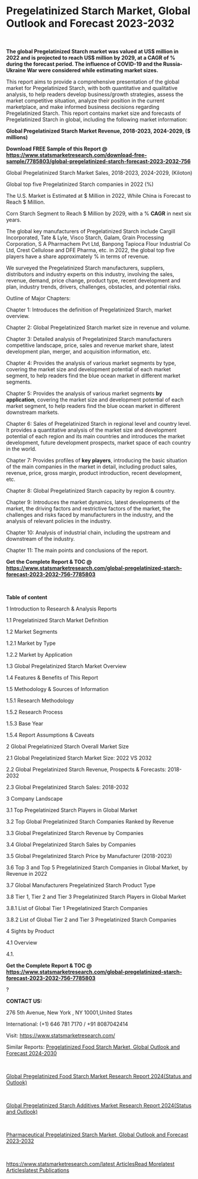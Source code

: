 <h1>Pregelatinized Starch Market, Global Outlook and Forecast 2023-2032</h1><br/><p><strong>The global Pregelatinized Starch market was valued at US$ million in 2022 and is projected to reach US$ million by 2029, at a <strong>CAGR</strong> of % during the forecast period. The influence of COVID-19 and the Russia-Ukraine War were considered while estimating market sizes.</strong></p>
 
 
 
 <p>This report aims to provide a comprehensive presentation of the global market for Pregelatinized Starch, with both quantitative and qualitative analysis, to help readers develop business/growth strategies, assess the market competitive situation, analyze their position in the current marketplace, and make informed business decisions regarding Pregelatinized Starch. This report contains market size and forecasts of Pregelatinized Starch in global, including the following market information:</p>
 
 
 
 <p><strong>Global Pregelatinized Starch Market Revenue, 2018-2023, 2024-2029, ($ millions)</strong></p>
 
 
 
 <p><strong>Download FREE Sample of this Report @ <a href="https://www.statsmarketresearch.com/download-free-sample/7785803/global-pregelatinized-starch-forecast-2023-2032-756">https://www.statsmarketresearch.com/download-free-sample/7785803/global-pregelatinized-starch-forecast-2023-2032-756</a></strong></p>
 
 
 
 <p>Global Pregelatinized Starch Market Sales, 2018-2023, 2024-2029, (Kiloton)</p>
 
 
 
 <p>Global top five Pregelatinized Starch companies in 2022 (%)</p>
 
 
 
 <p>The U.S. Market is Estimated at $ Million in 2022, While China is Forecast to Reach $ Million.</p>
 
 
 
 <p>Corn Starch Segment to Reach $ Million by 2029, with a % <strong>CAGR</strong> in next six years.</p>
 
 
 
 <p>The global key manufacturers of Pregelatinized Starch include Cargill Incorporated, Tate & Lyle, Visco Starch, Galam, Grain Processing Corporation, S A Pharmachem Pvt Ltd, Banpong Tapioca Flour Industrial Co Ltd, Crest Cellulose and DFE Pharma, etc. in 2022, the global top five players have a share approximately % in terms of revenue.</p>
 
 
 
 <p>We surveyed the Pregelatinized Starch manufacturers, suppliers, distributors and industry experts on this industry, involving the sales, revenue, demand, price change, product type, recent development and plan, industry trends, drivers, challenges, obstacles, and potential risks.</p>
 
 
 
 <p>Outline of Major Chapters:</p>
 
 
 
 <p>Chapter 1: Introduces the definition of Pregelatinized Starch, market overview.</p>
 
 
 
 <p>Chapter 2: Global Pregelatinized Starch market size in revenue and volume.</p>
 
 
 
 <p>Chapter 3: Detailed analysis of Pregelatinized Starch manufacturers competitive landscape, price, sales and revenue market share, latest development plan, merger, and acquisition information, etc.</p>
 
 
 
 <p>Chapter 4: Provides the analysis of various market segments by type, covering the market size and development potential of each market segment, to help readers find the blue ocean market in different market segments.</p>
 
 
 
 <p>Chapter 5: Provides the analysis of various market segments <strong>by application</strong>, covering the market size and development potential of each market segment, to help readers find the blue ocean market in different downstream markets.</p>
 
 
 
 <p>Chapter 6: Sales of Pregelatinized Starch in regional level and country level. It provides a quantitative analysis of the market size and development potential of each region and its main countries and introduces the market development, future development prospects, market space of each country in the world.</p>
 
 
 
 <p>Chapter 7: Provides profiles of <strong>key players</strong>, introducing the basic situation of the main companies in the market in detail, including product sales, revenue, price, gross margin, product introduction, recent development, etc.</p>
 
 
 
 <p>Chapter 8: Global Pregelatinized Starch capacity by region & country.</p>
 
 
 
 <p>Chapter 9: Introduces the market dynamics, latest developments of the market, the driving factors and restrictive factors of the market, the challenges and risks faced by manufacturers in the industry, and the analysis of relevant policies in the industry.</p>
 
 
 
 <p>Chapter 10: Analysis of industrial chain, including the upstream and downstream of the industry.</p>
 
 
 
 <p>Chapter 11: The main points and conclusions of the report.</p>
 
 
 
 <div><b>Get the Complete Report & TOC @ <a href="https://www.statsmarketresearch.com/global-pregelatinized-starch-forecast-2023-2032-756-7785803">https://www.statsmarketresearch.com/global-pregelatinized-starch-forecast-2023-2032-756-7785803</a></b></div>
 
 
 
 <p><br />
 
 <b>Table of content</b></p>
 
 
 
 <p>1 Introduction to Research & Analysis Reports<br />
 
 1.1 Pregelatinized Starch Market Definition<br />
 
 1.2 Market Segments<br />
 
 1.2.1 Market by Type<br />
 
 1.2.2 Market by Application<br />
 
 1.3 Global Pregelatinized Starch Market Overview<br />
 
 1.4 Features & Benefits of This Report<br />
 
 1.5 Methodology & Sources of Information<br />
 
 1.5.1 Research Methodology<br />
 
 1.5.2 Research Process<br />
 
 1.5.3 Base Year<br />
 
 1.5.4 Report Assumptions & Caveats<br />
 
 2 Global Pregelatinized Starch Overall Market Size<br />
 
 2.1 Global Pregelatinized Starch Market Size: 2022 VS 2032<br />
 
 2.2 Global Pregelatinized Starch Revenue, Prospects & Forecasts: 2018-2032<br />
 
 2.3 Global Pregelatinized Starch Sales: 2018-2032<br />
 
 3 Company Landscape<br />
 
 3.1 Top Pregelatinized Starch Players in Global Market<br />
 
 3.2 Top Global Pregelatinized Starch Companies Ranked by Revenue<br />
 
 3.3 Global Pregelatinized Starch Revenue by Companies<br />
 
 3.4 Global Pregelatinized Starch Sales by Companies<br />
 
 3.5 Global Pregelatinized Starch Price by Manufacturer (2018-2023)<br />
 
 3.6 Top 3 and Top 5 Pregelatinized Starch Companies in Global Market, by Revenue in 2022<br />
 
 3.7 Global Manufacturers Pregelatinized Starch Product Type<br />
 
 3.8 Tier 1, Tier 2 and Tier 3 Pregelatinized Starch Players in Global Market<br />
 
 3.8.1 List of Global Tier 1 Pregelatinized Starch Companies<br />
 
 3.8.2 List of Global Tier 2 and Tier 3 Pregelatinized Starch Companies<br />
 
 4 Sights by Product<br />
 
 4.1 Overview<br />
 
 4.1.</p>
 
 
 
 <div><b>Get the Complete Report & TOC @ <a href="https://www.statsmarketresearch.com/global-pregelatinized-starch-forecast-2023-2032-756-7785803">https://www.statsmarketresearch.com/global-pregelatinized-starch-forecast-2023-2032-756-7785803</a></b></div>
 
 
 
 <p>? </p>
 
 
 
 <p><b>CONTACT US:</b><br />
 
 276 5th Avenue, New York , NY 10001,United States<br />
 
 International: (+1) 646 781 7170 / +91 8087042414<br />
 
 Visit: <a href="https://www.statsmarketresearch.com/">https://www.statsmarketresearch.com/</a><br />
 
 Similar Reports: <a href="https://www.statsmarketresearch.com/global-pregelatinized-starch-forecast-2023-2032-756-7785803">Pregelatinized Food Starch Market, Global Outlook and Forecast 2024-2030</a><br />
 
 <br />
 
 <a href="https://www.statsmarketresearch.com/global-pregelatinized-starch-forecast-2023-2032-756-7785803">Global Pregelatinized Food Starch Market Research Report 2024(Status and Outlook)</a><br />
 
 <br />
 
 <a href="https://www.statsmarketresearch.com/global-pregelatinized-starch-forecast-2023-2032-756-7785803">Global Pregelatinized Starch Additives Market Research Report 2024(Status and Outlook)</a><br />
 
 <br />
 
 <a href="https://www.statsmarketresearch.com/global-pregelatinized-starch-forecast-2023-2032-756-7785803">Pharmaceutical Pregelatinized Starch Market, Global Outlook and Forecast 2023-2032</a><br />
 
 <br />
 
 <a href="https://gyeongbokgung.com">https://www.statsmarketresearch.com/</a><a href="https://hallyeomaritime.com">latest Articles</a><a href="https://jingwansa.com">Read More</a><a href="https://nguoiviet.jp/">latest Articles</a><a href="https://www.intelmarketresearch.com/">latest Publications</a></p>